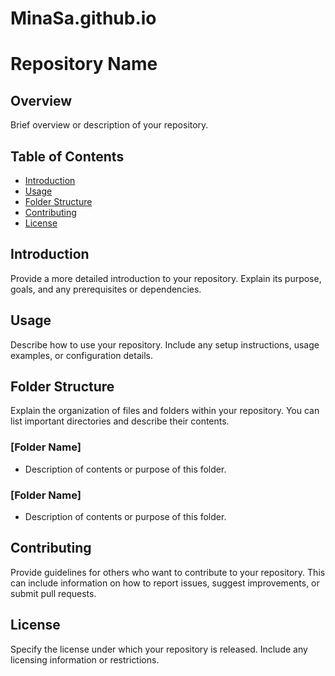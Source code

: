 # MinaSa.github.io
# Repository Name

## Overview
Brief overview or description of your repository.

## Table of Contents
- [Introduction](#introduction)
- [Usage](#usage)
- [Folder Structure](#folder-structure)
- [Contributing](#contributing)
- [License](#license)

## Introduction
Provide a more detailed introduction to your repository. Explain its purpose, goals, and any prerequisites or dependencies.

## Usage
Describe how to use your repository. Include any setup instructions, usage examples, or configuration details.

## Folder Structure
Explain the organization of files and folders within your repository. You can list important directories and describe their contents.

### [Folder Name]
- Description of contents or purpose of this folder.

### [Folder Name]
- Description of contents or purpose of this folder.

## Contributing
Provide guidelines for others who want to contribute to your repository. This can include information on how to report issues, suggest improvements, or submit pull requests.

## License
Specify the license under which your repository is released. Include any licensing information or restrictions.

